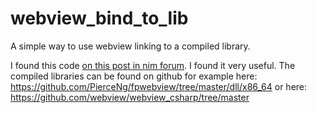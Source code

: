 # webview_bind_to_lib
A simple way to use webview linking to a compiled library.

I found this code <a href="https://forum.nim-lang.org/t/10301#68798">on this post in nim forum</a>.
I found it very useful. The compiled libraries can be found on github for example here:
https://github.com/PierceNg/fpwebview/tree/master/dll/x86_64
or here:
https://github.com/webview/webview_csharp/tree/master
